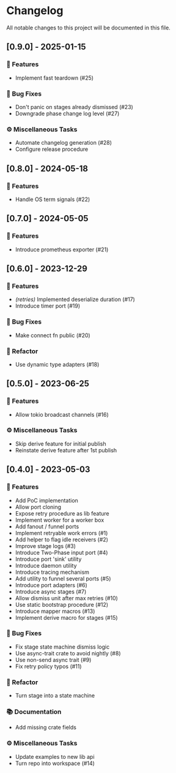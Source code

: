 # Changelog

All notable changes to this project will be documented in this file.

## [0.9.0] - 2025-01-15

### 🚀 Features

- Implement fast teardown (#25)

### 🐛 Bug Fixes

- Don't panic on stages already dismissed (#23)
- Downgrade phase change log level (#27)

### ⚙️ Miscellaneous Tasks

- Automate changelog generation (#28)
- Configure release procedure

## [0.8.0] - 2024-05-18

### 🚀 Features

- Handle OS term signals (#22)

## [0.7.0] - 2024-05-05

### 🚀 Features

- Introduce prometheus exporter (#21)

## [0.6.0] - 2023-12-29

### 🚀 Features

- *(retries)* Implemented deserialize duration (#17)
- Introduce timer port (#19)

### 🐛 Bug Fixes

- Make connect fn public (#20)

### 🚜 Refactor

- Use dynamic type adapters (#18)

## [0.5.0] - 2023-06-25

### 🚀 Features

- Allow tokio broadcast channels (#16)

### ⚙️ Miscellaneous Tasks

- Skip derive feature for initial publish
- Reinstate derive feature after 1st publish

## [0.4.0] - 2023-05-03

### 🚀 Features

- Add PoC implementation
- Allow port cloning
- Expose retry procedure as lib feature
- Implement worker for a worker box
- Add fanout / funnel ports
- Implement retryable work errors (#1)
- Add helper to flag idle receivers (#2)
- Improve stage logs (#3)
- Introduce Two-Phase input port (#4)
- Introduce port 'sink' utility
- Introduce daemon utility
- Introduce tracing mechanism
- Add utility to funnel several ports (#5)
- Introduce port adapters (#6)
- Introduce async stages (#7)
- Allow dismiss unit after max retries (#10)
- Use static bootstrap procedure (#12)
- Introduce mapper macros (#13)
- Implement derive macro for stages (#15)

### 🐛 Bug Fixes

- Fix stage state machine dismiss logic
- Use async-trait crate to avoid nightly (#8)
- Use non-send async trait (#9)
- Fix retry policy typos (#11)

### 🚜 Refactor

- Turn stage into a state machine

### 📚 Documentation

- Add missing crate fields

### ⚙️ Miscellaneous Tasks

- Update examples to new lib api
- Turn repo into workspace (#14)

<!-- generated by git-cliff -->
